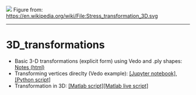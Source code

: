 
![](https://upload.wikimedia.org/wikipedia/commons/7/76/Stress_transformation_3D.svg)
Figure from: https://en.wikipedia.org/wiki/File:Stress_transformation_3D.svg

---

# 3D_transformations

- Basic 3-D transformations (explicit form) using Vedo and .ply shapes: [Notes (html)](https://htmlpreview.github.io/?https://github.com/eraldoribeiro/3D_transformations/blob/main/transformations3D.html)
- Transforming vertices direclty (Vedo example): [[Jupyter notebook]](https://github.com/eraldoribeiro/3D_transformations/blob/main/transformingVerticesDirectly.ipynb), [[Python script]](https://github.com/eraldoribeiro/3D_transformations/blob/main/transformingVerticesDirectly.py) 
- Transformation in 3D: [[Matlab script]](https://github.com/eraldoribeiro/3D_transformations/blob/main/transformations_3D.m)[[Matlab live script]](https://github.com/eraldoribeiro/3D_transformations/blob/main/transformations_3D.mlx)


